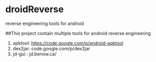 # droidReverse
reverse engineering tools for android


##This project contain multiple tools for android reverse engineering

1. apktool: https://code.google.com/p/android-apktool
2. dex2jar: code.google.com/p/dex2jar
3. jd-gui : jd.benow.ca/
